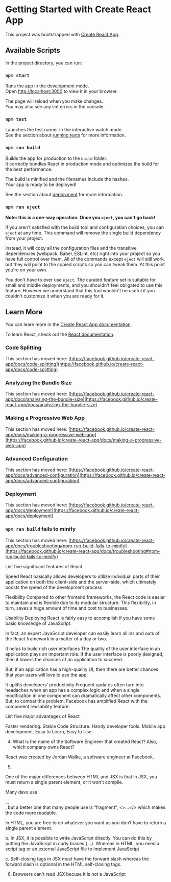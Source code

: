 # Getting Started with Create React App

This project was bootstrapped with [Create React App](https://github.com/facebook/create-react-app).

## Available Scripts

In the project directory, you can run:

### `npm start`

Runs the app in the development mode.\
Open [http://localhost:3000](http://localhost:3000) to view it in your browser.

The page will reload when you make changes.\
You may also see any lint errors in the console.

### `npm test`

Launches the test runner in the interactive watch mode.\
See the section about [running tests](https://facebook.github.io/create-react-app/docs/running-tests) for more information.

### `npm run build`

Builds the app for production to the `build` folder.\
It correctly bundles React in production mode and optimizes the build for the best performance.

The build is minified and the filenames include the hashes.\
Your app is ready to be deployed!

See the section about [deployment](https://facebook.github.io/create-react-app/docs/deployment) for more information.

### `npm run eject`

**Note: this is a one-way operation. Once you `eject`, you can't go back!**

If you aren't satisfied with the build tool and configuration choices, you can `eject` at any time. This command will remove the single build dependency from your project.

Instead, it will copy all the configuration files and the transitive dependencies (webpack, Babel, ESLint, etc) right into your project so you have full control over them. All of the commands except `eject` will still work, but they will point to the copied scripts so you can tweak them. At this point you're on your own.

You don't have to ever use `eject`. The curated feature set is suitable for small and middle deployments, and you shouldn't feel obligated to use this feature. However we understand that this tool wouldn't be useful if you couldn't customize it when you are ready for it.

## Learn More

You can learn more in the [Create React App documentation](https://facebook.github.io/create-react-app/docs/getting-started).

To learn React, check out the [React documentation](https://reactjs.org/).

### Code Splitting

This section has moved here: [https://facebook.github.io/create-react-app/docs/code-splitting](https://facebook.github.io/create-react-app/docs/code-splitting)

### Analyzing the Bundle Size

This section has moved here: [https://facebook.github.io/create-react-app/docs/analyzing-the-bundle-size](https://facebook.github.io/create-react-app/docs/analyzing-the-bundle-size)

### Making a Progressive Web App

This section has moved here: [https://facebook.github.io/create-react-app/docs/making-a-progressive-web-app](https://facebook.github.io/create-react-app/docs/making-a-progressive-web-app)

### Advanced Configuration

This section has moved here: [https://facebook.github.io/create-react-app/docs/advanced-configuration](https://facebook.github.io/create-react-app/docs/advanced-configuration)

### Deployment

This section has moved here: [https://facebook.github.io/create-react-app/docs/deployment](https://facebook.github.io/create-react-app/docs/deployment)

### `npm run build` fails to minify

This section has moved here: [https://facebook.github.io/create-react-app/docs/troubleshooting#npm-run-build-fails-to-minify](https://facebook.github.io/create-react-app/docs/troubleshooting#npm-run-build-fails-to-minify)



 List five significant features of React

 Speed
 React basically allows developers to utilize individual parts of their application on both the client-side and the server-side, which ultimately boosts the speed of the development process.

 Flexibility
 Compared to other frontend frameworks, the React code is easier to maintain and is flexible due to its modular structure. This flexibility, in turn, saves a huge amount of time and cost to businesses.

 Usability
 Deploying React is fairly easy to accomplish if you have some basic knowledge of JavaScript.
 
In fact, an expert JavaScript developer can easily learn all ins and outs of the React framework in a matter of a day or two.

 It helps to build rich user interfaces
 The quality of the user interface in an application plays an important role. If the user interface is poorly designed, then it lowers the chances of an application to succeed.

 But, if an application has a high-quality UI, then there are better chances that your users will love to use the app.

 It uplifts developers’ productivity
 Frequent updates often turn into headaches when an app has a complex logic and when a single modification in one component can dramatically affect other components.
 But, to combat this problem, Facebook has amplified React with the component reusability feature.



 List five major advantages of React

 Faster rendering.
 Stable Code Structure.
 Handy developer tools.
 Mobile app development.
 Easy to Learn, Easy to Use.

 4. What is the name of the Software Engineer that created React? Also, which company owns React?

 React was created by Jordan Walke, a software engineer at Facebook.

 5.
 One of the major differences between HTML and JSX is that in JSX, you must return a single parent element, or it won't compile.

Many devs use <div>...</div>, but a better one that many people use is “fragment”, <>...</> which makes the code more readable.

In HTML, you are free to do whatever you want as you don’t have to return a single parent element.

b. In JSX, it is possible to write JavaScript directly. You can do this by putting the JavaScript in curly braces {...}. Whereas in HTML, you need a script tag or an external JavaScript file to implement JavaScript

c. Self-closing tags in JSX must have the forward slash whereas the forward slash is optional in the HTML self-closing tags.

6. Browsers can't read JSX becuse it is not a JavaScript